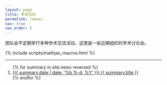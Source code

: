 ```yaml
---
layout: page
title: 学术活动
permalink: /news/
nav: true
nav_order: 5
---
```


团队会不定期举行多种学术交流活动，这里是一些近期组织的学术讨论会。


{% include scripts/mathjax_macros.html %}

---

<ol>
    {% for summary in site.news reversed %}
    <li>
        <a href="{{ summary.url | relative_url }}">
            ({{ summary.date | date: '%b %-d, %Y' }})
            {{ summary.title }}
        </a>
    </li>
    {% endfor %}
</ol>

